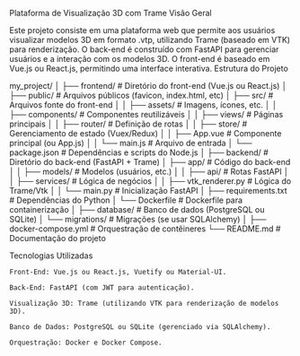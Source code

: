 Plataforma de Visualização 3D com Trame
Visão Geral

Este projeto consiste em uma plataforma web que permite aos usuários visualizar modelos 3D em formato .vtp, utilizando Trame (baseado em VTK) para renderização. O back-end é construído com FastAPI para gerenciar usuários e a interação com os modelos 3D. O front-end é baseado em Vue.js ou React.js, permitindo uma interface interativa.
Estrutura do Projeto

my_project/
│
├── frontend/                 # Diretório do front-end (Vue.js ou React.js)
│   ├── public/               # Arquivos públicos (favicon, index.html, etc)
│   ├── src/                  # Arquivos fonte do front-end
│   │   ├── assets/           # Imagens, ícones, etc.
│   │   ├── components/       # Componentes reutilizáveis
│   │   ├── views/            # Páginas principais
│   │   ├── router/           # Definição de rotas
│   │   ├── store/            # Gerenciamento de estado (Vuex/Redux)
│   │   ├── App.vue           # Componente principal (ou App.js)
│   │   └── main.js           # Arquivo de entrada
│   └── package.json          # Dependências e scripts do Node.js
│
├── backend/                  # Diretório do back-end (FastAPI + Trame)
│   ├── app/                  # Código do back-end
│   │   ├── models/           # Modelos (usuários, etc.)
│   │   ├── api/              # Rotas FastAPI
│   │   ├── services/         # Lógica de negócios
│   │   ├── vtk_renderer.py   # Lógica do Trame/Vtk
│   │   └── main.py           # Inicialização FastAPI
│   ├── requirements.txt      # Dependências do Python
│   └── Dockerfile            # Dockerfile para containerização
│
├── database/                 # Banco de dados (PostgreSQL ou SQLite)
│   └── migrations/           # Migrações (se usar SQLAlchemy)
│
├── docker-compose.yml        # Orquestração de contêineres
└── README.md                 # Documentação do projeto

Tecnologias Utilizadas

    Front-End: Vue.js ou React.js, Vuetify ou Material-UI.

    Back-End: FastAPI (com JWT para autenticação).

    Visualização 3D: Trame (utilizando VTK para renderização de modelos 3D).

    Banco de Dados: PostgreSQL ou SQLite (gerenciado via SQLAlchemy).

    Orquestração: Docker e Docker Compose.
